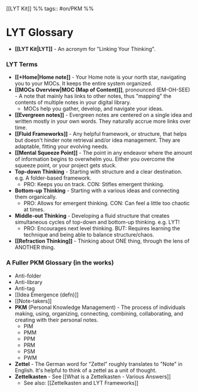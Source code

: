  [[LYT Kit]] %% tags:: #on/PKM %%
# LYT Glossary
- **[[LYT Kit|LYT]]** - An acronym for "Linking Your Thinking".
### LYT Terms
- **[[+Home|Home note]]** - Your Home note is your north star, navigating you to your MOCs. It keeps the entire system organized.
- **[[MOCs Overview|MOC (Map of Content)]]**, pronounced (EM-OH-SEE) - A note that mainly has links to other notes, thus "mapping" the contents of multiple notes in your digital library. 
	- MOCs help you gather, develop, and navigate your ideas.
- **[[Evergreen notes]]** - Evergreen notes are centered on a single idea and written mostly in your own words. They naturally accrue more links over time.
- **[[Fluid Frameworks]]** - Any helpful framework, or structure, that helps but doesn't hinder note retrieval and/or idea management. They are adaptable, fitting your evolving needs.
- **[[Mental Squeeze Point]]** - The point in any endeavor where the amount of information begins to overwhelm you. Either you overcome the squeeze point, or your project gets stuck.
- **Top-down Thinking** - Starting with structure and a clear destination. e.g. A folder-based framework.
	- PRO: Keeps you on track. CON: Stifles emergent thinking.
- **Bottom-up Thinking** - Starting with a various ideas and connecting them organically. 
	- PRO: Allows for emergent thinking. CON: Can feel a little too chaotic at times. 
- **Middle-out Thinking** - Developing a fluid structure that creates simultaneous cycles of top-down and bottom-up thinking. e.g. LYT!
	- PRO: Encourages next level thinking. BUT: Requires learning the technique and being able to balance structure/chaos. 
- **[[Refraction Thinking]]** - Thinking about ONE thing, through the lens of ANOTHER thing. 

### A Fuller PKM Glossary (in the works)
- Anti-folder
- Anti-library
- Anti-tag
- [[Idea Emergence (defn)]]
- [[Note-takers]]
- **PKM** (Personal Knowledge Management) - The process of individuals making, using, organizing, connecting, combining, collaborating, and creating with their personal notes.
	- PIM
	- PMM
	- PPM
	- PRM
	- PSM
	- PWM
- **Zettel** - The German word for "Zettel" roughly translates to "Note" in English. It's helpful to think of a zettel as a unit of thought.
- **Zettelkasten** - See [[What is a Zettelkasten - Various Answers]]
	- See also: [[Zettelkasten and LYT Frameworks]]